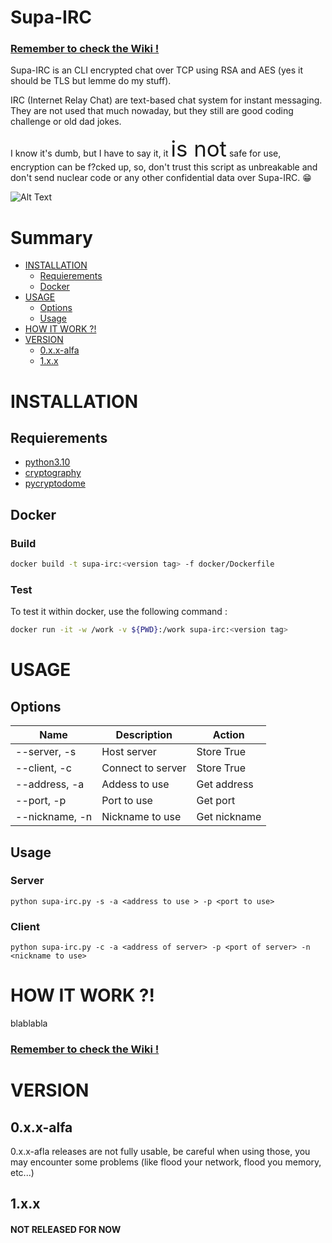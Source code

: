 Supa-IRC
======= 

### [Remember to check the Wiki !](https://github.com/Retr0Kr0dy/supa-irc/wiki/Supa-IRC-Wiki)

Supa-IRC is an CLI encrypted chat over TCP using RSA and AES (yes it should be TLS but lemme do my stuff). 

IRC (Internet Relay Chat) are text-based chat system for instant messaging. They are not used that much nowaday, but they still are good coding challenge or old dad jokes.

I know it's dumb, but I have to say it, it <span style="font-size:larger;"><span style="font-size:larger;"><span style="font-size:larger;"><span style="font-size:larger;"><span style="font-size:larger;">is not</span></span></span></span></span>
safe for use, encryption can be f?cked up, so, don't trust this script as unbreakable and don't send nuclear code or any other confidential data over Supa-IRC. 😁


![Alt Text](https://giffiles.alphacoders.com/212/212812.gif)


# Summary 

- [INSTALLATION](https://github.com/Retr0Kr0dy/supa-irc/blob/main/README.md#installation)
    - [Requierements](https://github.com/Retr0Kr0dy/supa-irc/blob/main/README.md#requierements)
    - [Docker](https://github.com/Retr0Kr0dy/supa-irc/blob/main/README.md#docker)
- [USAGE](https://github.com/Retr0Kr0dy/supa-irc/blob/main/README.md#usage)
    - [Options](https://github.com/Retr0Kr0dy/supa-irc/blob/main/README.md#options)
    - [Usage](https://github.com/Retr0Kr0dy/supa-irc/blob/main/README.md#usage-1)
- [HOW IT WORK ?!](https://github.com/Retr0Kr0dy/supa-irc/blob/main/README.md#how-it-work-)
- [VERSION](https://github.com/Retr0Kr0dy/supa-irc/blob/main/README.md#version)
    - [0.x.x-alfa](https://github.com/Retr0Kr0dy/supa-irc/blob/main/README.md#0xx-alfa)
    - [1.x.x](https://github.com/Retr0Kr0dy/supa-irc/blob/main/README.md#1xx)


# INSTALLATION

## Requierements
    
- [python3.10](https://www.python.org/downloads/release/python-3100/)
- [cryptography](https://pypi.org/project/cryptography/)
- [pycryptodome](https://pypi.org/project/pycryptodome/)
    
## Docker

### Build 

```sh
docker build -t supa-irc:<version tag> -f docker/Dockerfile
```

###  Test 
To test it within docker, use the following command :

```sh
docker run -it -w /work -v ${PWD}:/work supa-irc:<version tag>
```


# USAGE

## Options

| Name | Description | Action |
|------|-------------|--------|
|--server, -s | Host server| Store True |
|--client, -c | Connect to server| Store True |
|--address, -a | Addess to use | Get address |
|--port, -p | Port to use | Get port |
|--nickname, -n | Nickname to use | Get nickname |


## Usage

### Server

`python supa-irc.py -s -a <address to use > -p <port to use>`

### Client

`python supa-irc.py -c -a <address of server> -p <port of server> -n <nickname to use>`



# HOW IT WORK ?!

blablabla

### [Remember to check the Wiki !](https://github.com/Retr0Kr0dy/supa-irc/wiki/Supa-IRC-Wiki)

# VERSION

## 0.x.x-alfa

0.x.x-afla releases are not fully usable, be careful when using those, you may encounter some problems (like flood your network, flood you memory, etc...)

## 1.x.x

#### NOT RELEASED FOR NOW
